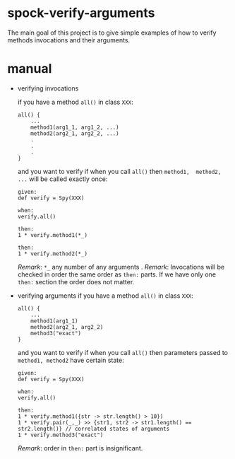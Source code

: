 # spock-verify-arguments
The main goal of this project is to give simple examples of how to verify 
methods invocations and their arguments.

# manual
* verifying invocations

    if you have a method `all()` in class `XXX`:
    ```
    all() {
        ...
        method1(arg1_1, arg1_2, ...)
        method2(arg2_1, arg2_2, ...)
        .
        .
        .
    }    
    ```
    and you want to verify if when you call `all()` then `method1, 
    method2, ...` will be called exactly once:
    ```
    given:
    def verify = Spy(XXX)
    
    when:
    verify.all()
    
    then:
    1 * verify.method1(*_)
    
    then:
    1 * verify.method2(*_)  
    ```
    
    _Remark_: `*_` any number of any arguments  .
    _Remark_: Invocations will be checked in order the same order as `then:`
    parts. If we have only one `then:` section the order does not matter.
    
* verifying arguments
    if you have a method `all()` in class `XXX`:
    ```
    all() {
        ...
        method1(arg1_1)
        method2(arg2_1, arg2_2)
        method3("exact")
    }    
    ```
    and you want to verify if when you call `all()` then parameters passed 
    to `method1, method2` have certain state:
    ```
    given:
    def verify = Spy(XXX)
    
    when:
    verify.all()
    
    then:
    1 * verify.method1({str -> str.length() > 10})
    1 * verify.pair(_,_) >> {str1, str2 -> str1.length() ==  str2.length()} // correlated states of arguments
    1 * verify.method3("exact")    
    ```    
    _Remark_: order in `then:` part is insignificant.